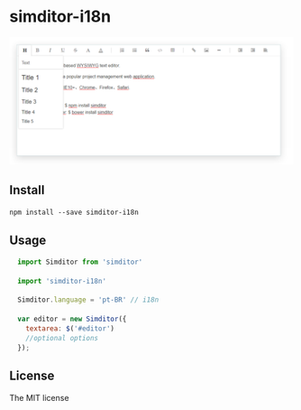 # simditor-i18n
<p text-align="center">
  <img src="https://raw.githubusercontent.com/projecao/simditor-i18n/master/editor.png"/>
</p>

## Install 

`npm install --save simditor-i18n`

## Usage

```js
  import Simditor from 'simditor'
  
  import 'simditor-i18n'
  
  Simditor.language = 'pt-BR' // i18n
  
  var editor = new Simditor({
    textarea: $('#editor')
    //optional options
  });
```

## License

The MIT license
